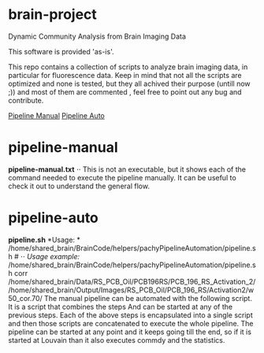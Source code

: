 # brain-project
Dynamic Community Analysis from Brain Imaging Data

This software is provided 'as-is'.

This repo contains a collection of scripts to analyze brain imaging data, in particular for fluorescence data.
Keep in mind that not all the scripts are optimized and none is tested, but they all achived their purpose (untill now ;)) and most of them are commented , feel free to point out any bug and contribute.

[Pipeline Manual](#pipeline-manual) 
[Pipeline Auto](#pipeline-auto) 

# pipeline-manual

**pipeline-manual.txt** ⋅⋅
This is not an executable, but it shows each of the command needed to execute the pipeline manually. It can be useful to check it out
to understand the general flow.

# pipeline-auto
**pipeline.sh**
*Usage: * /home/shared_brain/BrainCode/helpers/pachyPipelineAutomation/pipeline.sh # <pipeline starting point> <dataPath> <imagePath> <threshold> <window> <commdyCost>⋅⋅
*Usage example:* /home/shared_brain/BrainCode/helpers/pachyPipelineAutomation/pipeline.sh corr /home/shared_brain/Data/RS_PCB_Oil/PCB196RS/PCB_196_RS_Activation_2/ /home/shared_brain/Output/Images/RS_PCB_Oil/PCB_196_RS/Activation2/w50_cor.70/
The manual pipeline can be automated with the following script.
It is a script that combines the steps And can be started at any of the previous steps. Each of the above
steps is encapsulated into a single script and then those scripts are concatenated to execute the whole pipeline.
The pipeline can be started at any point and it keeps going till the end, so if it is started at Louvain 
than it also executes commdy and the statistics.
